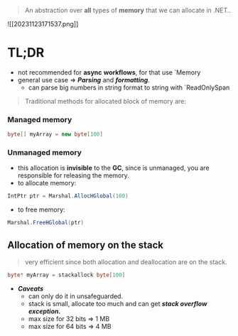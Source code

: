 > An abstraction over **all** types of **memory** that we can allocate in .NET..

![[20231123171537.png]]
# TL;DR
-  not recommended for **async** **workflows**, for that use `Memory<T>
- general use case => ***Parsing*** and ***formatting***.
	- can parse big numbers in string format to string with `ReadOnlySpan<T>

>Traditional methods for allocated block of memory are:
### Managed memory
```cs
byte[] myArray = new byte[100]
```

### Unmanaged memory
- this allocation is **invisible** to the **GC**, since is unmanaged, you are responsible for releasing the memory.
- to allocate memory:
```cs
IntPtr ptr = Marshal.AllocHGlobal(100)
```
- to free memory:
```cs
Marshal.FreeHGlobal(ptr)
```

## Allocation of memory on the stack
> very efficient since both allocation and deallocation are on the stack.

```cs
byte* myArray = stackallock byte[100]
```
-  ***Caveats***
	- can only do it in unsafeguarded.
	- stack is small, allocate too much and can get ***stack overflow exception.***
	- max size for 32 bits => 1 MB
	- max size for 64 bits => 4 MB